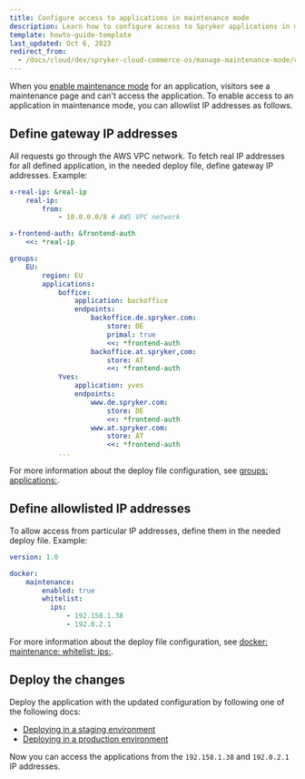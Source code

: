 ```yaml
---
title: Configure access to applications in maintenance mode
description: Learn how to configure access to Spryker applications in maintenance mode.
template: howto-guide-template
last_updated: Oct 6, 2023
redirect_from:
  - /docs/cloud/dev/spryker-cloud-commerce-os/manage-maintenance-mode/configure-access-to-applications-in-maintenance-mode.html
---
```


When you [enable maintenance mode](/docs/ca/dev/manage-maintenance-mode/enable-and-disable-maintenance-mode.html) for an application, visitors see a maintenance page and can't access the application. To enable access to an application in maintenance mode, you can allowlist IP addresses as follows.

## Define gateway IP addresses

All requests go through the AWS VPC network. To fetch real IP addresses for all defined application, in the needed deploy file, define gateway IP addresses. Example:

```yaml
x-real-ip: &real-ip
    real-ip:
        from:
            - 10.0.0.0/8 # AWS VPC network

x-frontend-auth: &frontend-auth
    <<: *real-ip

groups:
    EU:
        region: EU
        applications:
            boffice:
                application: backoffice
                endpoints:
                    backoffice.de.spryker.com:
                        store: DE
                        primal: true
                        <<: *frontend-auth
                    backoffice.at.spryker,com:
                        store: AT
                        <<: *frontend-auth
            Yves:
                application: yves
                endpoints:
                    www.de.spryker.com:
                        store: DE
                        <<: *frontend-auth
                    www.at.spryker.com:
                        store: AT
                        <<: *frontend-auth
            ...
```

For more information about the deploy file configuration, see [groups: applications:](/docs/dg/dev/sdks/the-docker-sdk/{{site.version}}/deploy-file/deploy-file-reference-1.0.html#groups-applications).


## Define allowlisted IP addresses

To allow access from particular IP addresses, define them in the needed deploy file. Example:

```yaml
version: 1.0

docker:
    maintenance:
        enabled: true
        whitelist:
          ips:
              - 192.158.1.38
              - 192.0.2.1
 ```

For more information about the deploy file configuration, see [docker: maintenance: whitelist: ips:](/docs/dg/dev/sdks/the-docker-sdk/{{site.version}}/deploy-file/deploy-file-reference-1.0.html#docker-maintenance-whitelist-ips).


## Deploy the changes

Deploy the application with the updated configuration by following one of the following docs:
  * [Deploying in a staging environment](/docs/ca/dev/deploy-in-a-staging-environment.html)
  * [Deploying in a production environment](/docs/ca/dev/deploy-in-a-production-environment.html)

Now you can access the applications from the `192.158.1.38` and `192.0.2.1` IP addresses.
